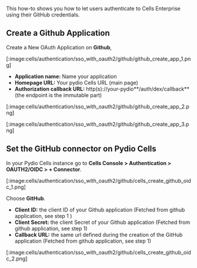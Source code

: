 This how-to shows you how to let users authenticate to Cells Enterprise using their GitHub credentials.

## Create a Github Application

Create a New OAuth Application on **Github**,

[:image:cells/authentication/sso_with_oauth2/github/github_create_app_1.png]

- **Application name:** Name your application
- **Homepage URL:** Your pydio Cells URL (main page)
- **Authorization callback URL:** http(s)://your-pydio**/auth/dex/callback** (the endpoint is the immutable part)

[:image:cells/authentication/sso_with_oauth2/github/github_create_app_2.png]

[:image:cells/authentication/sso_with_oauth2/github/github_create_app_3.png]

## Set the GitHub connector on Pydio Cells

In your Pydio Cells instance go to **Cells Console > Authentication > OAUTH2/OIDC > + Connector**.

[:image:cells/authentication/sso_with_oauth2/github/cells_create_github_oidc_1.png]

Choose **GitHub**.

- **Client ID:** the client ID of your Github application (Fetched from github application, see step 1 )
- **Client Secret:** the client Secret of your Github application (Fetched from github application, see step 1)
- **Callback URL:** the same url defined during the creation of the GitHub application (Fetched from github application, see step 1)

[:image:cells/authentication/sso_with_oauth2/github/cells_create_github_oidc_2.png]